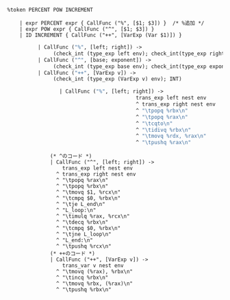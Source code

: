 ```parser.mly
%token PERCENT POW INCREMENT

    | expr PERCENT expr { CallFunc ("%", [$1; $3]) }  /* %追加 */
    | expr POW expr { CallFunc ("^", [$1; $3]) }
    | ID INCREMENT { CallFunc ("++", [VarExp (Var $1)]) }
```
```semant.ml
          | CallFunc ("%", [left; right]) -> 
               (check_int (type_exp left env); check_int(type_exp right env); INT)
          | CallFunc ("^", [base; exponent]) -> 
               (check_int (type_exp base env); check_int(type_exp exponent env); INT)
          | CallFunc ("++", [VarExp v]) -> 
               (check_int (type_exp (VarExp v) env); INT)
```

```emitter.ml
                 | CallFunc ("%", [left; right]) ->
                                          trans_exp left nest env
                                          ^ trans_exp right nest env
                                          ^ "\tpopq %rbx\n"
                                          ^ "\tpopq %rax\n"
                                          ^ "\tcqto\n"
                                          ^ "\tidivq %rbx\n"
                                          ^ "\tmovq %rdx, %rax\n"
                                          ^ "\tpushq %rax\n"
```



                  (* ^のコード *)
                  | CallFunc ("^", [left; right]) ->
                      trans_exp left nest env
                    ^ trans_exp right nest env
                    ^ "\tpopq %rax\n"
                    ^ "\tpopq %rbx\n"
                    ^ "\tmovq $1, %rcx\n"
                    ^ "\tcmpq $0, %rbx\n"
                    ^ "\tje L_end\n"
                    ^ "L_loop:\n"
                    ^ "\timulq %rax, %rcx\n"
                    ^ "\tdecq %rbx\n"
                    ^ "\tcmpq $0, %rbx\n"
                    ^ "\tjne L_loop\n"
                    ^ "L_end:\n"
                    ^ "\tpushq %rcx\n"
                  (* ++のコード *)
                  | CallFunc ("++", [VarExp v]) ->
                      trans_var v nest env
                    ^ "\tmovq (%rax), %rbx\n"
                    ^ "\tincq %rbx\n"
                    ^ "\tmovq %rbx, (%rax)\n"
                    ^ "\tpushq %rbx\n"